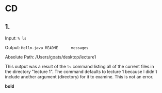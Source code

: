 # CD

## 1. 
Input: 
`% ls`

Output:
`Hello.java	README		messages`

Absolute Path: /Users/goats/desktop/lecture1

This output was a result of the `ls` command listing all of the current files in the directory "lecture 1". The command defaults to lecture 1 because I didn't include another argument (directory) for it to examine. This is not an error.

**bold**
